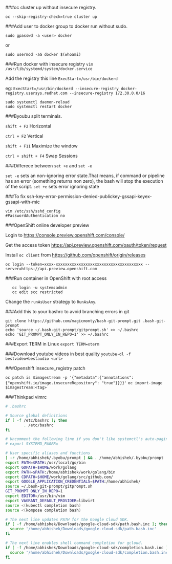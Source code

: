 ###oc cluster up without insecure registry.

`oc --skip-registry-check=true cluster up`

###Add user to docker group to docker run without sudo.

`sudo gpasswd -a <user> docker`

or

`sudo usermod -aG docker $(whoami)`

###Run docker with insecure registry
`vim /usr/lib/systemd/system/docker.service`

Add the registry this line 
`ExecStart=/usr/bin/dockerd`

eg: `ExecStart=/usr/bin/dockerd --insecure-registry docker-registry.usersys.redhat.com --insecure-registry 172.30.0.0/16`

```
sudo systemctl daemon-reload
sudo systemctl restart docker
```

###Byoubu split terminals.

`shift + F2` Horizontal

`ctrl + F2` Vertical

`shift + F11` Maximize the window

`ctrl + shift + F4` Swap Sessions


###Differece between `set +e` and `set -e`

`set -e` sets an non-ignoring error state.That means, if command or pipeline has an error (something returns non zero), the bash will stop the execution of the script.
`set +e` sets error ignoring state

###To fix ssh-key-error-permission-denied-publickey-gssapi-keyex-gssapi-with-mic

```
vim /etc/ssh/sshd_config
#PasswordAuthentication no
```

###OpenShift online developer preview

Login to https://console.preview.openshift.com/console/

Get the access token https://api.preview.openshift.com/oauth/token/request

Install `oc client` from https://github.com/openshift/origin/releases

`oc login --token=xxxx-xxxxxxxxxxxxxxxxxxxxxxxxxxxxxxxxxxxxxx --server=https://api.preview.openshift.com`

###Run container in OpenShift with root access

```
   oc login -u system:admin
   oc edit scc restricted
```
Change the `runAsUser` strategy to `RunAsAny`.


###Add this to your bashrc to avoid branching errors in git

```
git clone https://github.com/magicmonty/bash-git-prompt.git .bash-git-prompt
echo 'source ~/.bash-git-prompt/gitprompt.sh' >> ~/.bashrc
echo 'GIT_PROMPT_ONLY_IN_REPO=1' >> ~/.bashrc
```

###Export TERM in Linux
`export TERM=xterm`

###Download youtube videos in best quality
`youtube-dl -f bestvideo+bestaudio <url>`

###Openshift insecure_registry patch

`oc patch is $imagestream -p '{"metadata":{"annotations":{"openshift.io/image.insecureRepository": "true"}}}}'`
`oc import-image $imagestream:<tag>`

###Thinkpad vimrc
```bash
# .bashrc

# Source global definitions
if [ -f /etc/bashrc ]; then
        . /etc/bashrc
fi

# Uncomment the following line if you don't like systemctl's auto-paging feature:
# export SYSTEMD_PAGER=

# User specific aliases and functions
[ -r /home/abhishek/.byobu/prompt ] && . /home/abhishek/.byobu/prompt   #byobu-prompt#
export PATH=$PATH:/usr/local/go/bin
export GOPATH=$HOME/work/golang
export PATH=$PATH:/home/abhishek/work/golang/bin
export CDPATH=$HOME/work/golang/src/github.com/
export GOOGLE_APPLICATION_CREDENTIALS=$PATH:/home/abhishek/
source ~/.bash-git-prompt/gitprompt.sh
GIT_PROMPT_ONLY_IN_REPO=1
export EDITOR=/usr/bin/vim
export VAGRANT_DEFAULT_PROVIDER=libvirt
source <(kubectl completion bash)
source <(kompose completion bash)

# The next line updates PATH for the Google Cloud SDK.
if [ -f /home/abhishek/Downloads/google-cloud-sdk/path.bash.inc ]; then
  source '/home/abhishek/Downloads/google-cloud-sdk/path.bash.inc'
fi

# The next line enables shell command completion for gcloud.
if [ -f /home/abhishek/Downloads/google-cloud-sdk/completion.bash.inc ]; then
  source '/home/abhishek/Downloads/google-cloud-sdk/completion.bash.inc'
fi
```

